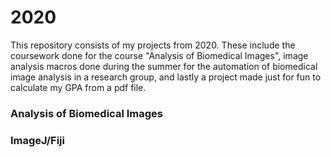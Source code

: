 # 2020

This repository consists of my projects from 2020. These include the coursework done for the course "Analysis of Biomedical Images", 
image analysis macros done during the summer for the automation of biomedical image analysis in a research group, and lastly
a project made just for fun to calculate my GPA from a pdf file.

### Analysis of Biomedical Images



### ImageJ/Fiji
